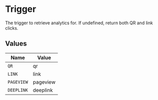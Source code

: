 # Trigger

The trigger to retrieve analytics for. If undefined, return both QR and link clicks.


## Values

| Name       | Value      |
| ---------- | ---------- |
| `QR`       | qr         |
| `LINK`     | link       |
| `PAGEVIEW` | pageview   |
| `DEEPLINK` | deeplink   |